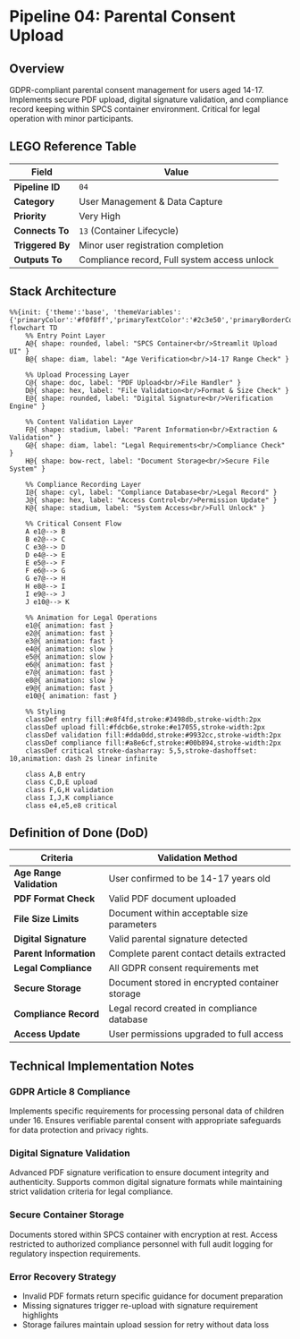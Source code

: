 # Pipeline 04: Parental Consent Upload

## Overview
GDPR-compliant parental consent management for users aged 14-17. Implements secure PDF upload, digital signature validation, and compliance record keeping within SPCS container environment. Critical for legal operation with minor participants.

## LEGO Reference Table

| **Field** | **Value** |
|-----------|-----------|
| **Pipeline ID** | `04` |
| **Category** | User Management & Data Capture |
| **Priority** | Very High |
| **Connects To** | `13` (Container Lifecycle) |
| **Triggered By** | Minor user registration completion |
| **Outputs To** | Compliance record, Full system access unlock |

## Stack Architecture

```mermaid
%%{init: {'theme':'base', 'themeVariables': {'primaryColor':'#f0f8ff','primaryTextColor':'#2c3e50','primaryBorderColor':'#3498db','lineColor':'#2980b9','secondaryColor':'#e8f4fd','tertiaryColor':'#d5e8f3','background':'#ffffff','mainBkg':'#f0f8ff','secondBkg':'#e1f0ff','tertiaryBkg':'#d1e7ff'}}}%%
flowchart TD
    %% Entry Point Layer
    A@{ shape: rounded, label: "SPCS Container<br/>Streamlit Upload UI" }
    B@{ shape: diam, label: "Age Verification<br/>14-17 Range Check" }
    
    %% Upload Processing Layer
    C@{ shape: doc, label: "PDF Upload<br/>File Handler" }
    D@{ shape: hex, label: "File Validation<br/>Format & Size Check" }
    E@{ shape: rounded, label: "Digital Signature<br/>Verification Engine" }
    
    %% Content Validation Layer
    F@{ shape: stadium, label: "Parent Information<br/>Extraction & Validation" }
    G@{ shape: diam, label: "Legal Requirements<br/>Compliance Check" }
    H@{ shape: bow-rect, label: "Document Storage<br/>Secure File System" }
    
    %% Compliance Recording Layer
    I@{ shape: cyl, label: "Compliance Database<br/>Legal Record" }
    J@{ shape: hex, label: "Access Control<br/>Permission Update" }
    K@{ shape: stadium, label: "System Access<br/>Full Unlock" }
    
    %% Critical Consent Flow
    A e1@--> B
    B e2@--> C
    C e3@--> D
    D e4@--> E
    E e5@--> F
    F e6@--> G
    G e7@--> H
    H e8@--> I
    I e9@--> J
    J e10@--> K
    
    %% Animation for Legal Operations
    e1@{ animation: fast }
    e2@{ animation: fast }
    e3@{ animation: fast }
    e4@{ animation: slow }
    e5@{ animation: slow }
    e6@{ animation: fast }
    e7@{ animation: fast }
    e8@{ animation: slow }
    e9@{ animation: fast }
    e10@{ animation: fast }
    
    %% Styling
    classDef entry fill:#e8f4fd,stroke:#3498db,stroke-width:2px
    classDef upload fill:#fdcb6e,stroke:#e17055,stroke-width:2px
    classDef validation fill:#dda0dd,stroke:#9932cc,stroke-width:2px
    classDef compliance fill:#a8e6cf,stroke:#00b894,stroke-width:2px
    classDef critical stroke-dasharray: 5,5,stroke-dashoffset: 10,animation: dash 2s linear infinite
    
    class A,B entry
    class C,D,E upload
    class F,G,H validation
    class I,J,K compliance
    class e4,e5,e8 critical
```

## Definition of Done (DoD)

| **Criteria** | **Validation Method** |
|--------------|----------------------|
| **Age Range Validation** | User confirmed to be 14-17 years old |
| **PDF Format Check** | Valid PDF document uploaded |
| **File Size Limits** | Document within acceptable size parameters |
| **Digital Signature** | Valid parental signature detected |
| **Parent Information** | Complete parent contact details extracted |
| **Legal Compliance** | All GDPR consent requirements met |
| **Secure Storage** | Document stored in encrypted container storage |
| **Compliance Record** | Legal record created in compliance database |
| **Access Update** | User permissions upgraded to full access |

## Technical Implementation Notes

### GDPR Article 8 Compliance
Implements specific requirements for processing personal data of children under 16. Ensures verifiable parental consent with appropriate safeguards for data protection and privacy rights.

### Digital Signature Validation
Advanced PDF signature verification to ensure document integrity and authenticity. Supports common digital signature formats while maintaining strict validation criteria for legal compliance.

### Secure Container Storage
Documents stored within SPCS container with encryption at rest. Access restricted to authorized compliance personnel with full audit logging for regulatory inspection requirements.

### Error Recovery Strategy
- Invalid PDF formats return specific guidance for document preparation
- Missing signatures trigger re-upload with signature requirement highlights
- Storage failures maintain upload session for retry without data loss
